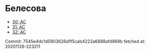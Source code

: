 # Белесова
- [30: AC](30.md)
- [31: AC](31.md)
- [32: AC](32.md)

Commit: 7545e4dc1d5803626d1f5cab4222a6888afd968b
 fetched at: 20201126-223211
